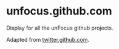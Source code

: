 # unfocus.github.com

Display for all the unFocus github projects.

Adapted from [twitter.github.com](https://github.com/twitter/twitter.github.com).
